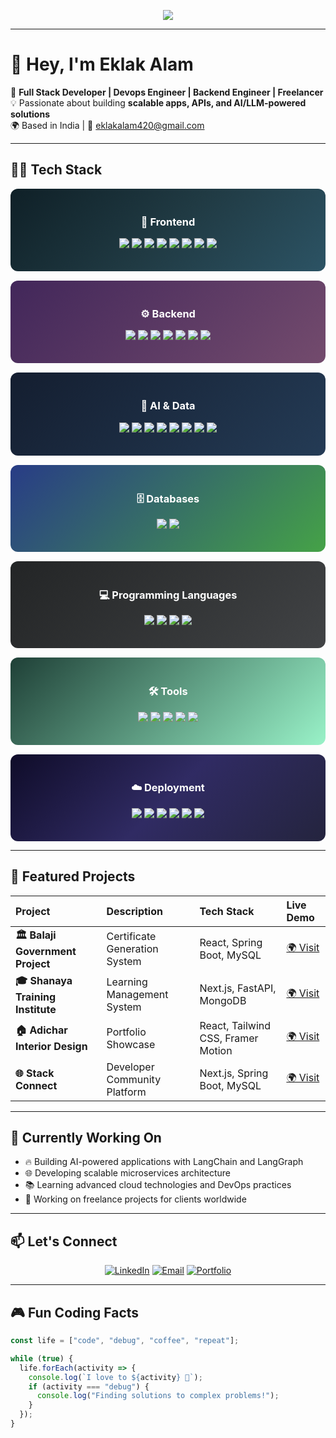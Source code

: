 <!--
Tags: full-stack, web-developer, java, spring-boot, react, nextjs, python, fastapi, javascript, portfolio, backend, frontend, ai, machine-learning, open-source
-->

<!-- Typing SVG Banner -->
<p align="center">
  <img src="https://readme-typing-svg.herokuapp.com?size=25&duration=4000&color=F75C7E&center=true&vCenter=true&width=700&lines=Hi%2C+I'm+Eklak+Alam;Web+Developer+%7C+Backend+Engineer+%7C+Freelancer;I+build+scalable+apps%2C+APIs+%26+AI+projects" />
</p>

---

# 👋 Hey, I'm **Eklak Alam**  

🚀 **Full Stack Developer | Devops Engineer | Backend Engineer | Freelancer**  
💡 Passionate about building **scalable apps, APIs, and AI/LLM-powered solutions**  
🌍 Based in India | 📧 eklakalam420@gmail.com

---

## 🧑‍💻 Tech Stack  

<div align="center" style="display: grid; grid-template-columns: repeat(auto-fit, minmax(250px, 1fr)); gap: 15px;">

<!-- Frontend -->
<div style="background: linear-gradient(135deg, #0f2027, #203a43, #2c5364); padding: 20px; border-radius: 12px; color: white;">
<h3 align="center">🎨 Frontend</h3>
<p align="center">
<img src="https://img.shields.io/badge/-HTML5-orange?logo=html5&logoColor=white" />  
<img src="https://img.shields.io/badge/-CSS3-blue?logo=css3&logoColor=white" />  
<img src="https://img.shields.io/badge/-JavaScript-yellow?logo=javascript&logoColor=black" />  
<img src="https://img.shields.io/badge/-TailwindCSS-38B2AC?logo=tailwind-css&logoColor=white" />  
<img src="https://img.shields.io/badge/-Framer%20Motion-000?logo=framer&logoColor=blue" />  
<img src="https://img.shields.io/badge/-React-61DAFB?logo=react&logoColor=000" />  
<img src="https://img.shields.io/badge/-Next.js-000?logo=next.js" />  
<img src="https://img.shields.io/badge/-Node.js-43853D?logo=node.js&logoColor=white" />  
</p>
</div>

<!-- Backend -->
<div style="background: linear-gradient(135deg, #42275a, #734b6d); padding: 20px; border-radius: 12px; color: white;">
<h3 align="center">⚙️ Backend</h3>
<p align="center">
<img src="https://img.shields.io/badge/-Java-007396?logo=java&logoColor=white" />  
<img src="https://img.shields.io/badge/-Spring-6DB33F?logo=spring&logoColor=white" />  
<img src="https://img.shields.io/badge/-Spring%20Boot-000?logo=springboot&logoColor=white" />  
<img src="https://img.shields.io/badge/-Hibernate-59666C?logo=hibernate" />  
<img src="https://img.shields.io/badge/-JPA-007396?logo=java" />  
<img src="https://img.shields.io/badge/-REST%20APIs-02569B?logo=fastapi&logoColor=white" />  
<img src="https://img.shields.io/badge/-JWT-000?logo=json-web-tokens" />  
</p>
</div>

<!-- AI & Data -->
<div style="background: linear-gradient(135deg, #141e30, #243b55); padding: 20px; border-radius: 12px; color: white;">
<h3 align="center">🤖 AI & Data</h3>
<p align="center">
<img src="https://img.shields.io/badge/-Python-3776AB?logo=python&logoColor=white" />  
<img src="https://img.shields.io/badge/-FastAPI-009688?logo=fastapi&logoColor=white" />  
<img src="https://img.shields.io/badge/-LangChain-000?logo=python" />  
<img src="https://img.shields.io/badge/-LangGraph-6C63FF?logo=graph" />  
<img src="https://img.shields.io/badge/-Pandas-150458?logo=pandas" />  
<img src="https://img.shields.io/badge/-NumPy-013243?logo=numpy" />  
<img src="https://img.shields.io/badge/-Matplotlib-11557c?logo=python" />  
<img src="https://img.shields.io/badge/-Seaborn-4B8BBE?logo=python" />  
</p>
</div>

<!-- Databases -->
<div style="background: linear-gradient(135deg, #283c86, #45a247); padding: 20px; border-radius: 12px; color: white;">
<h3 align="center">🗄️ Databases</h3>
<p align="center">
<img src="https://img.shields.io/badge/-MySQL-4479A1?logo=mysql&logoColor=white" />  
<img src="https://img.shields.io/badge/-MongoDB-47A248?logo=mongodb&logoColor=white" />  
</p>
</div>

<!-- Programming Languages -->
<div style="background: linear-gradient(135deg, #232526, #414345); padding: 20px; border-radius: 12px; color: white;">
<h3 align="center">💻 Programming Languages</h3>
<p align="center">
<img src="https://img.shields.io/badge/-JavaScript-yellow?logo=javascript&logoColor=black" />  
<img src="https://img.shields.io/badge/-Python-3776AB?logo=python&logoColor=white" />  
<img src="https://img.shields.io/badge/-Java-007396?logo=java&logoColor=white" />  
<img src="https://img.shields.io/badge/-C-A8B9CC?logo=c&logoColor=black" />  
</p>
</div>

<!-- Tools -->
<div style="background: linear-gradient(135deg, #1f4037, #99f2c8); padding: 20px; border-radius: 12px; color: white;">
<h3 align="center">🛠️ Tools</h3>
<p align="center">
<img src="https://img.shields.io/badge/-VS%20Code-007ACC?logo=visual-studio-code&logoColor=white" />  
<img src="https://img.shields.io/badge/-Postman-FF6C37?logo=postman&logoColor=white" />  
<img src="https://img.shields.io/badge/-IntelliJ%20IDEA-000?logo=intellij-idea&logoColor=white" />  
<img src="https://img.shields.io/badge/-Notion-000?logo=notion&logoColor=white" />  
<img src="https://img.shields.io/badge/-Figma-F24E1E?logo=figma&logoColor=white" />  
</p>
</div>

<!-- Deployment -->
<div style="background: linear-gradient(135deg, #0f0c29, #302b63, #24243e); padding: 20px; border-radius: 12px; color: white;">
<h3 align="center">☁️ Deployment</h3>
<p align="center">
<img src="https://img.shields.io/badge/-Vercel-000?logo=vercel" />  
<img src="https://img.shields.io/badge/-Netlify-00C7B7?logo=netlify&logoColor=white" />  
<img src="https://img.shields.io/badge/-Docker-2496ED?logo=docker&logoColor=white" />  
<img src="https://img.shields.io/badge/-Git-F05032?logo=git&logoColor=white" />  
<img src="https://img.shields.io/badge/-GitHub-181717?logo=github" />  
<img src="https://img.shields.io/badge/-Domain%20Management-FF9800?logo=internetexplorer&logoColor=white" />  
</p>
</div>

</div>


---

## 🚀 Featured Projects  

<div align="center">

| Project | Description | Tech Stack | Live Demo |
| :--- | :--- | :--- | :--- |
| **🏛️ Balaji Government Project** | Certificate Generation System | React, Spring Boot, MySQL | [🌍 Visit](https://balajitraining.in/) |
| **🎓 Shanaya Training Institute** | Learning Management System | Next.js, FastAPI, MongoDB | [🌍 Visit](https://shanayatraining.com/) |
| **🏠 Adichar Interior Design** | Portfolio Showcase | React, Tailwind CSS, Framer Motion | [🌍 Visit](https://www.adichr.com/) |
| **🌐 Stack Connect** | Developer Community Platform | Next.js, Spring Boot, MySQL | [🌍 Visit](https://www.stackconnect.tech/) |

</div>

---

## 🎯 Currently Working On

- 🔥 Building AI-powered applications with LangChain and LangGraph
- 🌐 Developing scalable microservices architecture
- 📚 Learning advanced cloud technologies and DevOps practices
- 💼 Working on freelance projects for clients worldwide

---

## 📫 Let's Connect

<div align="center">

[![LinkedIn](https://img.shields.io/badge/LinkedIn-0077B5?style=for-the-badge&logo=linkedin&logoColor=white)](https://www.linkedin.com/in/eklak-alam-40ba632b5/)
[![Email](https://img.shields.io/badge/Email-D14836?style=for-the-badge&logo=gmail&logoColor=white)](eklakalam420@gmail.com)
[![Portfolio](https://img.shields.io/badge/Portfolio-FF7139?style=for-the-badge&logo=firefox&logoColor=white)](https://eklak.vercel.app/)

</div>

---

## 🎮 Fun Coding Facts

```javascript
const life = ["code", "debug", "coffee", "repeat"];

while (true) {
  life.forEach(activity => {
    console.log(`I love to ${activity} 🚀`);
    if (activity === "debug") {
      console.log("Finding solutions to complex problems!");
    }
  });
}
